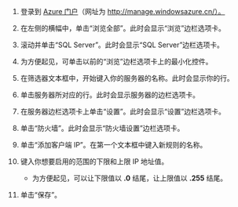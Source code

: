 
<!--
../includes/sql-database-include-ip-address-22-v12portal.md

Latest Freshness check:  2016-03-21 , daleche.

As of circa 2015-09-04, the following topics might include this include:
/documentation/articles/sql-database-configure-firewall-settings
/documentation/articles/sql-database-connect-query


## Server-level firewall rules

### Add a server-level firewall rule through the new Azure portal
-->


1. 登录到 [Azure 门户](https://manage.windowsazure.cn)（网址为 http://manage.windowsazure.cn/）。

2. 在左侧的横幅中，单击“浏览全部”。此时会显示“浏览”边栏选项卡。

3. 滚动并单击“SQL Server”。此时会显示“SQL Server”边栏选项卡。

4. 为方便起见，可单击以前的“浏览”边栏选项卡上的最小化控件。

5. 在筛选器文本框中，开始键入你的服务器的名称。此时会显示你的行。

6. 单击服务器所对应的行。此时会显示服务器的边栏选项卡。

7. 在服务器边栏选项卡上单击“设置”。此时会显示“设置”边栏选项卡。

8. 单击“防火墙”。此时会显示“防火墙设置”边栏选项卡。

9. 单击“添加客户端 IP”。在第一个文本框中键入新规则的名称。

10. 键入你想要启用的范围的下限和上限 IP 地址值。
	- 为方便起见，可以让下限值以 **.0** 结尾，让上限值以 **.255** 结尾。

11. 单击“保存”。



<!-- Image references. -->

[b21-FindServerInPortal]: ./media/sql-database-include-ip-address-22-v12portal/firewall-ip-b21-v12portal-findsvr.png

[b31-SettingsFirewallNavig]: ./media/sql-database-include-ip-address-22-v12portal/firewall-ip-b31-v12portal-settingsfirewall.png

[b41-AddRange]: ./media/sql-database-include-ip-address-22-v12portal/firewall-ip-b41-v12portal-addrange.png



<!--
These includes/ files are a sequenced set, but you can pick and choose:

../includes/sql-database-include-ip-address-22-v12portal.md
? ../includes/sql-database-include-ip-address-*.md
-->

<!---HONumber=Mooncake_0503_2016-->